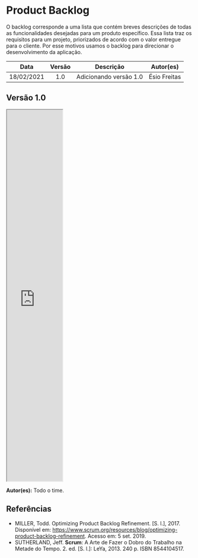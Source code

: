 # Product Backlog

O backlog corresponde a uma lista que contém breves descrições de todas as funcionalidades desejadas para um produto específico. Essa lista traz os requisitos para um projeto, priorizados de acordo com o valor entregue para o cliente.
Por esse motivos usamos o backlog para direcionar o desenvolvimento da aplicação.

|    Data    | Versão |       Descrição        |  Autor(es)   |
| :--------: | :----: | :--------------------: | :----------: |
| 18/02/2021 |  1.0   | Adicionando versão 1.0 | Ésio Freitas |

## Versão 1.0

<iframe src="https://docs.google.com/spreadsheets/d/e/2PACX-1vQkTFVOj_0dXwCy1RY0X82KmBrgzGwJPaeLeVo0fhjaK1NQU_ZfOTWg5TDYzxvpyDhjCqyT63t1OI4H/pubhtml?widget=true&amp;headers=false" width="150px" height="1000px"></iframe>

**Autor(es):** Todo o time.

## Referências

- MILLER, Todd. Optimizing Product Backlog Refinement. [S. l.], 2017. Disponível em: https://www.scrum.org/resources/blog/optimizing-product-backlog-refinement. Acesso em: 5 set. 2019.
- SUTHERLAND, Jeff. **Scrum**: A Arte de Fazer o Dobro do Trabalho na Metade do Tempo. 2. ed. [S. l.]: LeYa, 2013. 240 p. ISBN 8544104517.
